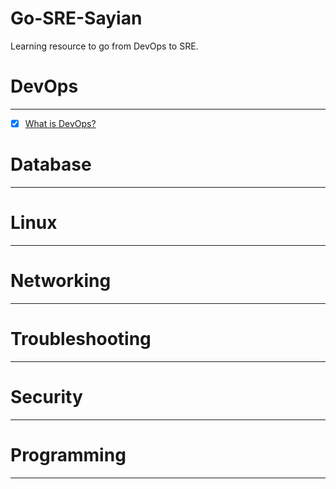 # Go-SRE-Sayian

Learning resource to go from DevOps to SRE.

# DevOps
---------
- [x] [What is DevOps?](https://aws.amazon.com/devops/)

# Database
----------

# Linux
--------

# Networking
-------------

# Troubleshooting
-----------------

# Security
------------

# Programming
-------------